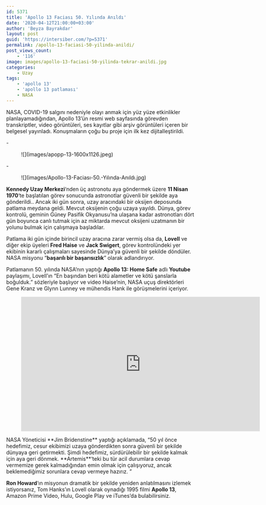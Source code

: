 ```yaml
---
id: 5371
title: 'Apollo 13 Faciası 50. Yılında Anıldı'
date: '2020-04-12T21:00:00+03:00'
author: 'Beyza Bayrakdar'
layout: post
guid: 'https://intersiber.com/?p=5371'
permalink: /apollo-13-faciasi-50-yilinda-anildi/
post_views_count:
    - '116'
image: images/apollo-13-faciasi-50-yilinda-tekrar-anildi.jpg
categories:
    - Uzay
tags:
    - 'apollo 13'
    - 'apollo 13 patlaması'
    - NASA
---
```


NASA, COVID-19 salgını nedeniyle olayı anmak için yüz yüze etkinlikler planlayamadığından, Apollo 13’ün resmi web sayfasında görevden transkriptler, video görüntüleri, ses kayıtlar gibi arşiv görüntüleri içeren bir belgesel yayınladı. Konuşmaların çoğu bu proje için ilk kez dijitalleştirildi.

<div class="wp-block-jetpack-slideshow aligncenter" data-effect="slide"><div class="wp-block-jetpack-slideshow_container swiper-container">- <figure>![](images/apopp-13-1600x1126.jpeg)</figure>
- <figure>![](images/Apollo-13-Faciası-50.-Yılında-Anıldı.jpg)</figure>

<a class="wp-block-jetpack-slideshow_button-prev swiper-button-prev swiper-button-white" role="button"></a><a class="wp-block-jetpack-slideshow_button-next swiper-button-next swiper-button-white" role="button"></a><a aria-label="Pause Slideshow" class="wp-block-jetpack-slideshow_button-pause" role="button"></a><div class="wp-block-jetpack-slideshow_pagination swiper-pagination swiper-pagination-white"></div></div></div>**Kennedy Uzay Merkezi**‘nden üç astronotu aya göndermek üzere **11 Nisan 1970**‘te başlatılan görev sonucunda astronotlar güvenli bir şekilde aya gönderildi.. Ancak iki gün sonra, uzay aracındaki bir oksijen deposunda patlama meydana geldi. Mevcut oksijenin çoğu uzaya yayıldı. Dünya, görev kontrolü, geminin Güney Pasifik Okyanusu’na ulaşana kadar astronotları dört gün boyunca canlı tutmak için az miktarda mevcut oksijeni uzatmanın bir yolunu bulmak için çalışmaya başladılar.

Patlama iki gün içinde birincil uzay aracına zarar vermiş olsa da, **Lovell** ve diğer ekip üyeleri **Fred Haise** ve **Jack Swigert**, görev kontrolündeki yer ekibinin kararlı çalışmaları sayesinde Dünya’ya güvenli bir şekilde döndüler. NASA misyonu “**başarılı bir başarısızlık**” olarak adlandırıyor.

Patlamanın 50. yılında NASA’nın yaptığı **Apollo 13: Home Safe** adlı **Youtube** paylaşımı, Lovell’ın “En başından beri kötü alametler ve kötü şanslarla boğulduk.” sözleriyle başlıyor ve video Haise’nin, NASA uçuş direktörleri Gene Kranz ve Glynn Lunney ve mühendis Hank ile görüşmelerini içeriyor.

<figure class="wp-block-embed-youtube wp-block-embed is-type-video is-provider-youtube wp-embed-aspect-16-9 wp-has-aspect-ratio"><div class="wp-block-embed__wrapper"><span class="embed-youtube" style="text-align:center; display: block;"><iframe allowfullscreen="true" class="youtube-player" height="360" src="https://www.youtube.com/embed/WM8kjDF0IJU?version=3&rel=1&fs=1&autohide=2&showsearch=0&showinfo=1&iv_load_policy=1&wmode=transparent" style="border:0;" width="640"></iframe></span></div></figure>NASA Yöneticisi **Jim Bridenstine** yaptığı açıklamada, “50 yıl önce hedefimiz, cesur ekibimizi uzaya gönderdikten sonra güvenli bir şekilde dünyaya geri getirmekti. Şimdi hedefimiz, sürdürülebilir bir şekilde kalmak için aya geri dönmek. **Artemis**‘teki bu tür acil durumlara cevap vermemize gerek kalmadığından emin olmak için çalışıyoruz, ancak beklemediğimiz sorunlara cevap vermeye hazırız. ”

**Ron Howard**‘ın misyonun dramatik bir şekilde yeniden anlatılmasını izlemek istiyorsanız, Tom Hanks’ın Lovell olarak oynadığı 1995 filmi **Apollo 13**, Amazon Prime Video, Hulu, Google Play ve iTunes’da bulabilirsiniz.